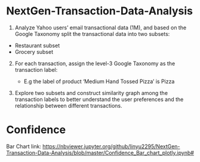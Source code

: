 # NextGen-Transaction-Data-Analysis

1. Analyze Yahoo users’ email transactional data (1M), and based on the Google Taxonomy split the transactional data into two subsets:
  
  - Restaurant subset
  - Grocery subset
  
2. For each transaction, assign the level-3 Google Taxonomy as the transaction label:
   
   - E.g the label of product ‘Medium Hand Tossed Pizza’ is Pizza
   
3. Explore two subsets and construct similarity graph among the transaction labels to better understand the user preferences and the relationship between different transactions.

# Confidence

Bar Chart link: https://nbviewer.jupyter.org/github/linyu2295/NextGen-Transaction-Data-Analysis/blob/master/Confidence_Bar_chart_plotly.ipynb#
